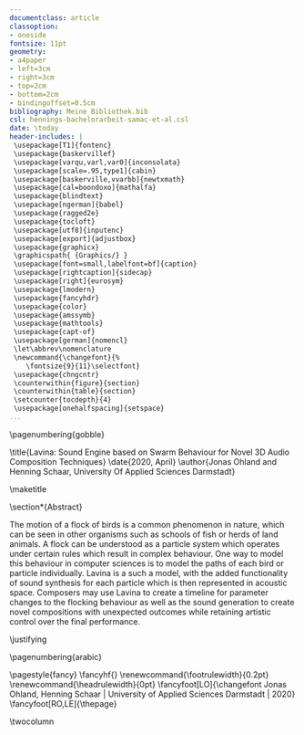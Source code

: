 ```yaml
---
documentclass: article
classoption: 
- oneside
fontsize: 11pt
geometry:
- a4paper
- left=3cm
- right=3cm
- top=2cm
- bottom=2cm
- bindingoffset=0.5cm
bibliography: Meine Bibliothek.bib
csl: hennings-bachelorarbeit-samac-et-al.csl
date: \today
header-includes: |
 \usepackage[T1]{fontenc}
 \usepackage{baskervillef}
 \usepackage[varqu,varl,var0]{inconsolata}
 \usepackage[scale=.95,type1]{cabin}
 \usepackage[baskerville,vvarbb]{newtxmath}
 \usepackage[cal=boondoxo]{mathalfa}
 \usepackage{blindtext}
 \usepackage[ngerman]{babel}
 \usepackage{ragged2e}
 \usepackage{tocloft}
 \usepackage[utf8]{inputenc}
 \usepackage[export]{adjustbox}
 \usepackage{graphicx}
 \graphicspath{ {Graphics/} }
 \usepackage[font=small,labelfont=bf]{caption}
 \usepackage[rightcaption]{sidecap}
 \usepackage[right]{eurosym}
 \usepackage{lmodern}
 \usepackage{fancyhdr}
 \usepackage{color}
 \usepackage{amssymb}
 \usepackage{mathtools}
 \usepackage{capt-of}
 \usepackage[german]{nomencl}
 \let\abbrev\nomenclature
 \newcommand{\changefont}{%
    \fontsize{9}{11}\selectfont}
 \usepackage{chngcntr}
 \counterwithin{figure}{section}
 \counterwithin{table}{section}
 \setcounter{tocdepth}{4} 
 \usepackage[onehalfspacing]{setspace}
...
```




\pagenumbering{gobble}



\title{Lavina: Sound Engine based on Swarm Behaviour for Novel 3D Audio Composition Techniques}
\date{2020, April}
\author{Jonas Ohland and Henning Schaar, University Of Applied Sciences Darmstadt}

\maketitle

\section*{Abstract}

The motion of a flock of birds is a common phenomenon in nature, which can be seen in other organisms such as schools of fish or herds of land animals. A flock can be understood as a particle system which operates under certain rules which result in complex behaviour. 
One way to model this behaviour in computer sciences is to model the paths of each bird or particle individually. Lavina is a such a model, with the added functionality of sound synthesis for each particle which is then represented in acoustic space. Composers may use Lavina to create a timeline for parameter changes to the flocking behaviour as well as the sound generation to create novel compositions with unexpected outcomes while retaining artistic control over the final performance.

\justifying 

\pagenumbering{arabic}

\pagestyle{fancy}
\fancyhf{}
\renewcommand{\footrulewidth}{0.2pt}
\renewcommand{\headrulewidth}{0pt}
\fancyfoot[LO]{\changefont Jonas Ohland, Henning Schaar | University of Applied Sciences Darmstadt | 2020}
\fancyfoot[RO,LE]{\thepage}

\twocolumn 
